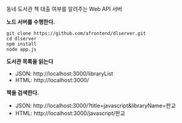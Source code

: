 
동네 도서관 책 대출 여부를 알려주는 Web API 서버

**노드 서버를 수행한다.**

    git clone https://github.com/afrontend/dlserver.git
    cd dlserver
    npm install
    node app.js

**도서관 목록을 읽는다**

* JSON: http://localhost:3000/libraryList
* HTML: http://localhost:3000/

**책을 검색한다.**

* JSON: http://localhost:3000/?title=javascript&libraryName=판교
* HTML: http://localhost:3000/javascript/판교

